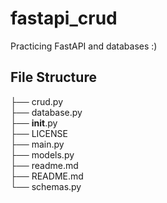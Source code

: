 # fastapi_crud
Practicing FastAPI and databases :)

## File Structure
├── crud.py \
├── database.py \
├── __init__.py \
├── LICENSE \
├── main.py \
├── models.py\
├── readme.md\
├── README.md\
└── schemas.py
